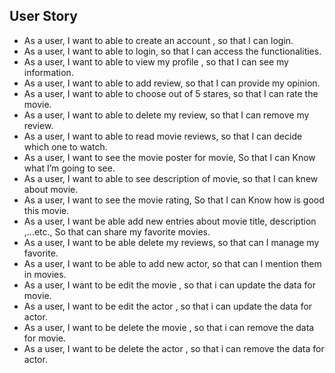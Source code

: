 ## User Story 
*	As a user, I want to able to create an account , so that I can login.
*	As a user, I want to able to login, so that I can access the functionalities.
*	As a user, I want to able to view my profile , so that I can see my information.
*	As a user, I want to able to add review, so that I can provide my opinion.
*	As a user, I want to able to choose out of 5 stares, so that I can rate the movie.
*	As a user, I want to able to delete my review, so that I can remove my review.
*	As a user, I want to able to read movie reviews, so that I can decide which one to watch.
*	As a user, I want to see the movie poster for movie, So that I can Know what I’m going to see.
*	As a user, I want to able to see description of movie, so that I can knew about movie.
*	As a user, I want to see the movie rating, So that I can Know how is good this movie.
*	As a user, I want be able add new entries about movie title, description ,…etc., So that can share my favorite movies.
*	As a user, I want to be able delete my reviews, so that can I manage my favorite.
*	As a user, I want to be able to add new actor, so that can I mention them in movies.
* As a user, I want to be edit the movie , so that i can update the data for movie.
* As a user, I want to be edit the actor , so that i can update the data for actor.
* As a user, I want to be delete the movie , so that i can remove the data for movie.
* As a user, I want to be delete the actor , so that i can remove the data for actor. 

 


